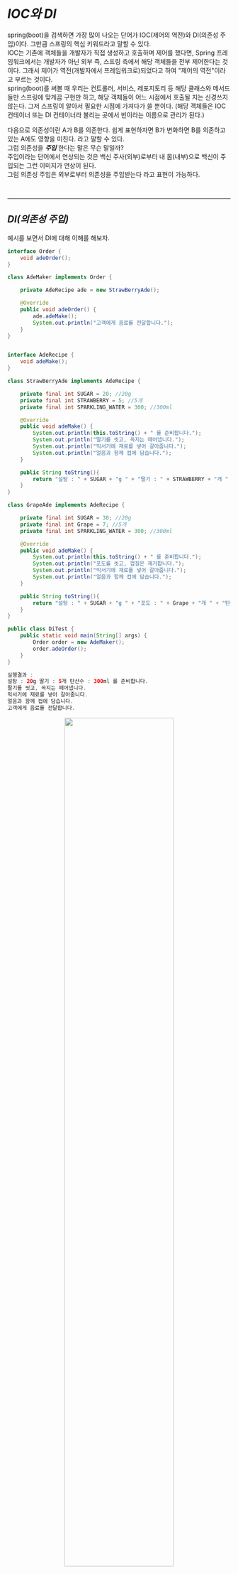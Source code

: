 # **_IOC와 DI_**

spring(boot)을 검색하면 가장 많이 나오는 단어가 IOC(제어의 역전)와 DI(의존성 주입)이다. 그만큼 스프링의 핵심 키워드라고 말할 수 있다.  
IOC는 기존에 객체들을 개발자가 직접 생성하고 호출하며 제어를 했다면, Spring 프레임워크에서는 개발자가 아닌 외부 즉, 스프링 측에서 해당 객체들을 전부 제어한다는 것이다. 그래서 제어가 역전(개발자에서 프레임워크로)되었다고 하여 "제어의 역전"이라고 부르는 것이다.  
spring(boot)를 써볼 때 우리는 컨트롤러, 서비스, 레포지토리 등 해당 클래스와 메서드들만 스프링에 맞게끔 구현만 하고, 해당 객체들이 어느 시점에서 호출될 지는 신경쓰지 않는다. 그저 스프링이 알아서 필요한 시점에 가져다가 쓸 뿐이다. (해당 객체들은 IOC 컨테이너 또는 DI 컨테이너라 불리는 곳에서 빈이라는 이름으로 관리가 된다.)

다음으로 의존성이란 A가 B를 의존한다. 쉽게 표현하자면 B가 변화하면 B를 의존하고 있는 A에도 영향을 미친다. 라고 말할 수 있다.  
그럼 의존성을 **_주입_** 한다는 말은 무슨 말일까?  
주입이라는 단어에서 연상되는 것은 백신 주사(외부)로부터 내 몸(내부)으로 백신이 주입되는 그런 이미지가 연상이 된다.  
그럼 의존성 주입은 외부로부터 의존성을 주입받는다 라고 표현이 가능하다.

</br>

---

## **_DI(의존성 주입)_**

예시를 보면서 DI에 대해 이해를 해보자.

```java
interface Order {
    void adeOrder();
}

class AdeMaker implements Order {

    private AdeRecipe ade = new StrawBerryAde();

    @Override
    public void adeOrder() {
        ade.adeMake();
        System.out.println("고객에게 음료를 전달합니다.");
    }
}


interface AdeRecipe {
    void adeMake();
}

class StrawBerryAde implements AdeRecipe {

    private final int SUGAR = 20; //20g
    private final int STRAWBERRY = 5; //5개
    private final int SPARKLING_WATER = 300; //300ml

    @Override
    public void adeMake() {
        System.out.println(this.toString() + " 를 준비합니다.");
        System.out.println("딸기를 씻고, 꼭지는 떼어냅니다.");
        System.out.println("믹서기에 재료를 넣어 갈아줍니다.");
        System.out.println("얼음과 함께 컵에 담습니다.");
    }

    public String toString(){
        return "설탕 : " + SUGAR + "g " + "딸기 : " + STRAWBERRY + "개 " + "탄산수 : " + SPARKLING_WATER + "ml";
    }
}

class GrapeAde implements AdeRecipe {

    private final int SUGAR = 30; //20g
    private final int Grape = 7; //5개
    private final int SPARKLING_WATER = 300; //300ml

    @Override
    public void adeMake() {
        System.out.println(this.toString() + " 를 준비합니다.");
        System.out.println("포도를 씻고, 껍질은 제거합니다.");
        System.out.println("믹서기에 재료를 넣어 갈아줍니다.");
        System.out.println("얼음과 함께 컵에 담습니다.");
    }

    public String toString(){
        return "설탕 : " + SUGAR + "g " + "포도 : " + Grape + "개 " + "탄산수 : " + SPARKLING_WATER + "ml";
    }
}

public class DiTest {
    public static void main(String[] args) {
        Order order = new AdeMaker();
        order.adeOrder();
    }
}

실행결과 :
설탕 : 20g 딸기 : 5개 탄산수 : 300ml 를 준비합니다.
딸기를 씻고, 꼭지는 떼어냅니다.
믹서기에 재료를 넣어 갈아줍니다.
얼음과 함께 컵에 담습니다.
고객에게 음료를 전달합니다.

```

  <p align = "center">
  <img src="https://user-images.githubusercontent.com/62879192/192087226-61988af1-0073-4969-894c-4913ea43ba57.png" width = 70%>
  </p>

코드는 위 구조를 나타내며, AdeMaker가 AdeRecipe와 StrawBerryAde를 의존하고 있는 형태이다.  
 위 코드는 큰 문제가 있다. AdeMaker는 딸기에이드밖에 만들지 못하기 때문이다. 포도에이드를 만들기 위해서는 class 내부의 new StrawBerry()를 new GrapeAde()로 수정을 해야한다. 하지만 이러면 이번엔 포도에이드 밖에 만들지 못한다. 또, AdeMaker가 딸기에이드르 참조하고 있을때, 딸기에이드가 잘 팔리지 않아서 없애버린다면? 코드를 수정하지 않으면 오류가 발생할 것이다.  
 이렇게 직접적으로 의존관계를 맺는 것은 알맞지 않는 코드이다.

이를 해결하는 코드로 바꿔보자.

```java
  private AdeRecipe ade;

  public AdeMaker(AdeRecipe ade){
      this.ade = ade;
  }
```

AdeMaker 클래스 구조를 위처럼 생성자를 통해 의존성(의존관계)을 외부에서 주입받게끔 수정하였다.  
그리고, 해당 객체를 만들때 어떠한 에이드로 만들지에 대한것을 정의해줘야 한다.

```java
  public static void main(String[] args) {
      Order order = new AdeMaker(new StrawBerryAde());
      order.adeOrder();

      System.out.println();

      order = new AdeMaker(new GrapeAde());
      order.adeOrder();
  }

실행결과 :
설탕 : 20g 딸기 : 5개 탄산수 : 300ml 를 준비합니다.
딸기를 씻고, 꼭지는 떼어냅니다.
믹서기에 재료를 넣어 갈아줍니다.
얼음과 함께 컵에 담습니다.
고객에게 음료를 전달합니다.

설탕 : 30g 포도 : 7개 탄산수 : 300ml 를 준비합니다.
포도를 씻고, 껍질은 제거합니다.
믹서기에 재료를 넣어 갈아줍니다.
얼음과 함께 컵에 담습니다.
고객에게 음료를 전달합니다.
```

위처럼 생성자의 파라미터로 어떠한 객체와 의존관계를 맺을지에 대한 정보를 전달해줘야 한다.  
이러면 AdeMaker의 입장에서는 코드를 손보지 않아도 다양한 에이드를 만들 수 있게 되었다.  
OCP(확장에는 열려있으며, 변경에는 닫혀있는 객체지향 원칙)를 지키게 된 것이다.

위의 방식은 객체를 만들때마다 매번 어떤 것을 주입할지 정의해야한다. 하지만 전반적으로 사용될 객체들을 하나의 클래스에 정의해두고 호출만 하도록하면, 해당 클래스만 관리해주면 되기 때문에 더욱더 편리하다.

```java
class AppConfig {
    public AdeMaker adeMaker(){
        return new AdeMaker(this.strawBerryAde());
    }

    public StrawBerryAde strawBerryAde (){
        return new StrawBerryAde();
    }
}

  public static void main(String[] args) {
      AppConfig appConfig = new AppConfig();
      Order order = appConfig.adeMaker(); //사용자의 입장에서 어떠한 에이드를 만들지에 대해 몰라도 됨
      order.adeOrder();
  }

```

위처럼 프로그램 내에서 외부에서 주입할 객체들을 관리할 클래스를 하나 만들면 main메서드에서처럼 사용하는 사용자 입장에서는 어떠한 객체를 넘길지에 대해 몰라도 사용할 수 있으며, 수정할 경우에도 Appconfig 클래스만 수정하면 된다.

### **_DI 정리_**

  <p align = "center">
  <img src="https://user-images.githubusercontent.com/62879192/192086938-eba0c802-12b7-40d3-a108-40979de2302e.png" width = 70%>
  </p>

최종적으로 위처럼 표현이 가능하다. 위의 정적 클래스로만 보면 AdeMaker가 AdeRecipe를 의존하는 관계이긴 하지만, 해당 관계만으로는 AdeMaker가 어떠한 Ade의 구현 객체가 주입될지는 런타임에서 결정이 된다.

이렇게 **_애플리케이션 실행 시점에 외부에서 실제 구현 객체를 생성하여 동적인 의존 관계가 만들어지는 것을 DI라 한다._**

</br>

---

## **_IOC 컨테이너_**

위의 AppConfig 클래스가 바로 IOC 컨테이너의 기능을 간략히 흉내낸거라고 봐도 무방하다. 결국 개발자는 클래스와 메서드만 Spring의 표준에 맞게 비즈니스 로직에만 집중해서 개발을 하고, 그 외의 객체 생성, 의존 관계 주입, 제어 등은 Spring이 알아서 빈이라는 이름으로 객체를 만들어서 IOC(DI)컨테이너에 담아두고, 이후 요청에 따라 필요한 객체들을 컨테이너에서 꺼내서 동적으로 주입시켜서 사용하는 것이다.

</br>

---

## **_추가로 공부할 내용_**

- DI 3가지 방법(Field, Setter, Constructor)
- IOC 컨테이너의 동작원리
- Bean이란? (Bean이 생성되는 원리 + Bean 생명 주기)

</br>

---

# **_참고_**

- https://steady-coding.tistory.com/458 [제이온님의 IOC와 DI]
- https://somuchthings.tistory.com/129 [jeidiiy님의 IOC와 DI]

